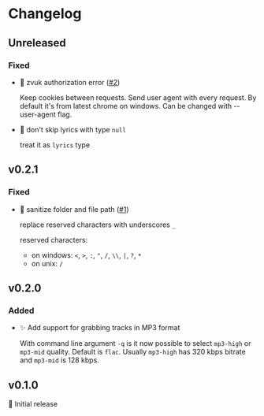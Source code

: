 # Changelog

## Unreleased

### Fixed

- 🐛 zvuk authorization error ([#2](https://github.com/skarrok/zvuk-dl-rs/issues/2))

    Keep cookies between requests.
    Send user agent with every request. By default it's from latest chrome
    on windows. Can be changed with --user-agent flag.

- 🐛 don't skip lyrics with type `null`

  treat it as `lyrics` type

## v0.2.1

### Fixed

- 🐛 sanitize folder and file path ([#1](https://github.com/skarrok/zvuk-dl-rs/issues/1))

  replace reserved characters with underscores `_`

  reserved characters:
  - on windows: `<`, `>`, `:`, `"`, `/`, `\\`, `|`, `?`, `*`
  - on unix: `/`

## v0.2.0

### Added

- ✨ Add support for grabbing tracks in MP3 format

  With command line argument `-q` is it now possible to select `mp3-high`
  or `mp3-mid` quality.
  Default is `flac`. Usually `mp3-high` has 320 kbps bitrate and `mp3-mid`
  is 128 kbps.

## v0.1.0

🎉 Initial release
